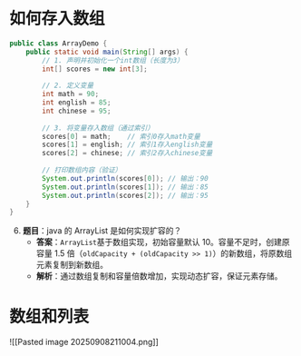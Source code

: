 # 如何存入数组
```java
public class ArrayDemo {
    public static void main(String[] args) {
        // 1. 声明并初始化一个int数组（长度为3）
        int[] scores = new int[3];
        
        // 2. 定义变量
        int math = 90;
        int english = 85;
        int chinese = 95;
        
        // 3. 将变量存入数组（通过索引）
        scores[0] = math;    // 索引0存入math变量
        scores[1] = english; // 索引1存入english变量
        scores[2] = chinese; // 索引2存入chinese变量
        
        // 打印数组内容（验证）
        System.out.println(scores[0]); // 输出：90
        System.out.println(scores[1]); // 输出：85
        System.out.println(scores[2]); // 输出：95
    }
}
```
6. **题目**：java 的 ArrayList 是如何实现扩容的？
    - **答案**：`ArrayList`基于数组实现，初始容量默认 10。容量不足时，创建原容量 1.5 倍（`oldCapacity + (oldCapacity >> 1)`）的新数组，将原数组元素复制到新数组。
    - **解析**：通过数组复制和容量倍数增加，实现动态扩容，保证元素存储。



# 数组和列表
![[Pasted image 20250908211004.png]]